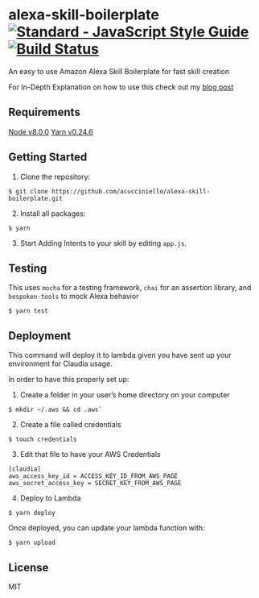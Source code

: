 # alexa-skill-boilerplate [![Standard - JavaScript Style Guide](https://cdn.rawgit.com/feross/standard/master/badge.svg)](https://github.com/feross/standard     ) [![Build Status](https://travis-ci.org/acucciniello/alexa-skill-boilerplate.svg?branch=master)](https://travis-ci.org/acucciniello/alexa-skill-boilerplate)
An easy to use Amazon Alexa Skill Boilerplate for fast skill creation

For In-Depth Explanation on how to use this check out my [blog post]()

## Requirements
[Node v8.0.0](https://nodejs.org/en/download/)
[Yarn v0.24.6](https://yarnpkg.com/lang/en/docs/install/)

## Getting Started

1. Clone the repository:

```
$ git clone https://github.com/acucciniello/alexa-skill-boilerplate.git
```

2. Install all packages:

```
$ yarn
```

3. Start Adding Intents to your skill by editing `app.js`.

## Testing

This uses `mocha` for a testing framework, `chai` for an assertion library, and  `bespoken-tools` to mock Alexa behavior

```
$ yarn test
```

## Deployment

This command will deploy it to lambda given you have sent up your environment for Claudia usage.

In order to have this properly set up:

1. Create a folder in your user’s home directory on your computer

```
$ mkdir ~/.aws && cd .aws`
```

2. Create a file called credentials

```
$ touch credentials
```

3. Edit that file to have your AWS Credentials

```
[claudia]
aws_access_key_id = ACCESS_KEY_ID_FROM_AWS_PAGE
aws_secret_access_key = SECRET_KEY_FROM_AWS_PAGE
```
4. Deploy to Lambda

```
$ yarn deploy
```

Once deployed, you can update your lambda function with:

```
$ yarn upload
```

## License

MIT
